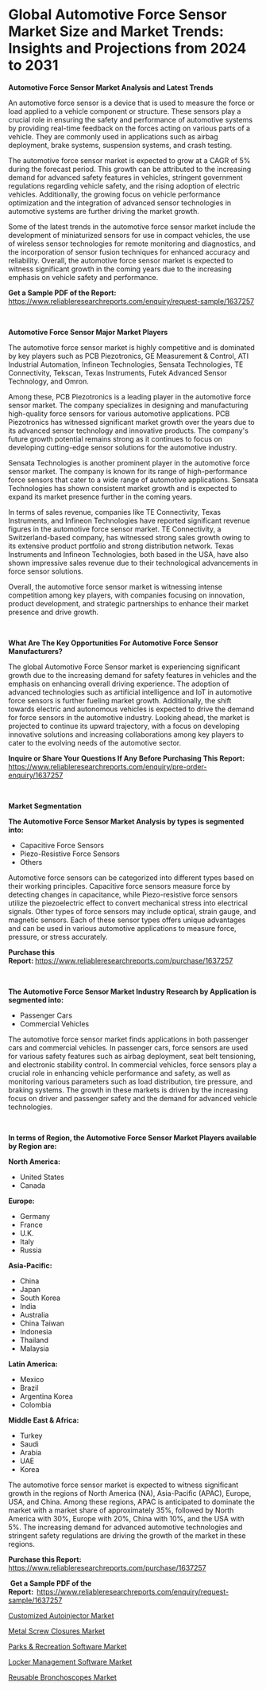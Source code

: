 <p><h1>Global Automotive Force Sensor Market Size and Market Trends: Insights and Projections from 2024 to 2031</h1></p><p><strong>Automotive Force Sensor Market Analysis and Latest Trends</strong></p>
<p><p>An automotive force sensor is a device that is used to measure the force or load applied to a vehicle component or structure. These sensors play a crucial role in ensuring the safety and performance of automotive systems by providing real-time feedback on the forces acting on various parts of a vehicle. They are commonly used in applications such as airbag deployment, brake systems, suspension systems, and crash testing.</p><p>The automotive force sensor market is expected to grow at a CAGR of 5% during the forecast period. This growth can be attributed to the increasing demand for advanced safety features in vehicles, stringent government regulations regarding vehicle safety, and the rising adoption of electric vehicles. Additionally, the growing focus on vehicle performance optimization and the integration of advanced sensor technologies in automotive systems are further driving the market growth.</p><p>Some of the latest trends in the automotive force sensor market include the development of miniaturized sensors for use in compact vehicles, the use of wireless sensor technologies for remote monitoring and diagnostics, and the incorporation of sensor fusion techniques for enhanced accuracy and reliability. Overall, the automotive force sensor market is expected to witness significant growth in the coming years due to the increasing emphasis on vehicle safety and performance.</p></p>
<p><strong>Get a Sample PDF of the Report:&nbsp;</strong> <a href="https://www.reliableresearchreports.com/enquiry/request-sample/1637257">https://www.reliableresearchreports.com/enquiry/request-sample/1637257</a></p>
<p>&nbsp;</p>
<p><strong>Automotive Force Sensor Major Market Players</strong></p>
<p><p>The automotive force sensor market is highly competitive and is dominated by key players such as PCB Piezotronics, GE Measurement & Control, ATI Industrial Automation, Infineon Technologies, Sensata Technologies, TE Connectivity, Tekscan, Texas Instruments, Futek Advanced Sensor Technology, and Omron.</p><p>Among these, PCB Piezotronics is a leading player in the automotive force sensor market. The company specializes in designing and manufacturing high-quality force sensors for various automotive applications. PCB Piezotronics has witnessed significant market growth over the years due to its advanced sensor technology and innovative products. The company's future growth potential remains strong as it continues to focus on developing cutting-edge sensor solutions for the automotive industry.</p><p>Sensata Technologies is another prominent player in the automotive force sensor market. The company is known for its range of high-performance force sensors that cater to a wide range of automotive applications. Sensata Technologies has shown consistent market growth and is expected to expand its market presence further in the coming years.</p><p>In terms of sales revenue, companies like TE Connectivity, Texas Instruments, and Infineon Technologies have reported significant revenue figures in the automotive force sensor market. TE Connectivity, a Switzerland-based company, has witnessed strong sales growth owing to its extensive product portfolio and strong distribution network. Texas Instruments and Infineon Technologies, both based in the USA, have also shown impressive sales revenue due to their technological advancements in force sensor solutions.</p><p>Overall, the automotive force sensor market is witnessing intense competition among key players, with companies focusing on innovation, product development, and strategic partnerships to enhance their market presence and drive growth.</p></p>
<p>&nbsp;</p>
<p><strong>What Are The Key Opportunities For Automotive Force Sensor Manufacturers?</strong></p>
<p><p>The global Automotive Force Sensor market is experiencing significant growth due to the increasing demand for safety features in vehicles and the emphasis on enhancing overall driving experience. The adoption of advanced technologies such as artificial intelligence and IoT in automotive force sensors is further fueling market growth. Additionally, the shift towards electric and autonomous vehicles is expected to drive the demand for force sensors in the automotive industry. Looking ahead, the market is projected to continue its upward trajectory, with a focus on developing innovative solutions and increasing collaborations among key players to cater to the evolving needs of the automotive sector.</p></p>
<p><strong>Inquire or Share Your Questions If Any Before Purchasing This Report:</strong> <a href="https://www.reliableresearchreports.com/enquiry/pre-order-enquiry/1637257">https://www.reliableresearchreports.com/enquiry/pre-order-enquiry/1637257</a></p>
<p>&nbsp;</p>
<p><strong>Market Segmentation</strong></p>
<p><strong>The Automotive Force Sensor Market Analysis by types is segmented into:</strong></p>
<p><ul><li>Capacitive Force Sensors</li><li>Piezo-Resistive Force Sensors</li><li>Others</li></ul></p>
<p><p>Automotive force sensors can be categorized into different types based on their working principles. Capacitive force sensors measure force by detecting changes in capacitance, while Piezo-resistive force sensors utilize the piezoelectric effect to convert mechanical stress into electrical signals. Other types of force sensors may include optical, strain gauge, and magnetic sensors. Each of these sensor types offers unique advantages and can be used in various automotive applications to measure force, pressure, or stress accurately.</p></p>
<p><strong>Purchase this Report:&nbsp;</strong><a href="https://www.reliableresearchreports.com/purchase/1637257">https://www.reliableresearchreports.com/purchase/1637257</a></p>
<p>&nbsp;</p>
<p><strong>The Automotive Force Sensor Market Industry Research by Application is segmented into:</strong></p>
<p><ul><li>Passenger Cars</li><li>Commercial Vehicles</li></ul></p>
<p><p>The automotive force sensor market finds applications in both passenger cars and commercial vehicles. In passenger cars, force sensors are used for various safety features such as airbag deployment, seat belt tensioning, and electronic stability control. In commercial vehicles, force sensors play a crucial role in enhancing vehicle performance and safety, as well as monitoring various parameters such as load distribution, tire pressure, and braking systems. The growth in these markets is driven by the increasing focus on driver and passenger safety and the demand for advanced vehicle technologies.</p></p>
<p>&nbsp;</p>
<p><strong>In terms of Region, the Automotive Force Sensor Market Players available by Region are:</strong></p>
<p>
    <p> <strong> North America: </strong>
        <ul>
            <li>United States</li>
            <li>Canada</li>
        </ul>
        </p> 
    <p> <strong> Europe: </strong>
        <ul>
            <li>Germany</li>
            <li>France</li>
            <li>U.K.</li>
            <li>Italy</li>
            <li>Russia</li>
        </ul>
        </p> 
    <p> <strong> Asia-Pacific: </strong>
        <ul>
            <li>China</li>
            <li>Japan</li>
            <li>South Korea</li>
            <li>India</li>
            <li>Australia</li>
            <li>China Taiwan</li>
            <li>Indonesia</li>
            <li>Thailand</li>
            <li>Malaysia</li>
        </ul>
        </p> 
    <p> <strong> Latin America: </strong>
        <ul>
            <li>Mexico</li>
            <li>Brazil</li>
            <li>Argentina Korea</li>
            <li>Colombia</li>
        </ul>
        </p> 
    <p> <strong> Middle East & Africa: </strong>
        <ul>
            <li>Turkey</li>
            <li>Saudi</li>
            <li>Arabia</li>
            <li>UAE</li>
            <li>Korea</li>
        </ul>
    </p>
    </p>
<p><p>The automotive force sensor market is expected to witness significant growth in the regions of North America (NA), Asia-Pacific (APAC), Europe, USA, and China. Among these regions, APAC is anticipated to dominate the market with a market share of approximately 35%, followed by North America with 30%, Europe with 20%, China with 10%, and the USA with 5%. The increasing demand for advanced automotive technologies and stringent safety regulations are driving the growth of the market in these regions.</p></p>
<p><strong>Purchase this Report: </strong><a href="https://www.reliableresearchreports.com/purchase/1637257">https://www.reliableresearchreports.com/purchase/1637257</a></p>
<p>&nbsp;<strong>Get a Sample PDF of the Report:&nbsp;&nbsp;</strong><a href="https://www.reliableresearchreports.com/enquiry/request-sample/1637257">https://www.reliableresearchreports.com/enquiry/request-sample/1637257</a></p>
<p><strong></strong></p>
<p><p><a href="https://github.com/jodemen/Market-Research-Report-List-1/blob/main/customized-autoinjector-market.md">Customized Autoinjector Market</a></p><p><a href="https://github.com/Sarissaschmalingtr6fz2739/Market-Research-Report-List-1/blob/main/metal-screw-closures-market.md">Metal Screw Closures Market</a></p><p><a href="https://issuu.com/reportprime-2/docs/parks-recreation-software-market-size-2030.pptx">Parks & Recreation Software Market</a></p><p><a href="https://issuu.com/reportprime-2/docs/locker-management-software-market-size-2030.pptx">Locker Management Software Market</a></p><p><a href="https://github.com/jj19131/Market-Research-Report-List-1/blob/main/reusable-bronchoscopes-market.md">Reusable Bronchoscopes Market</a></p></p>